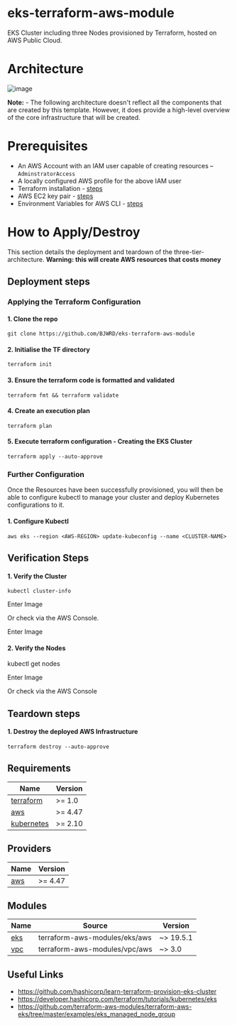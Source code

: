 # eks-terraform-aws-module
EKS Cluster including three Nodes provisioned by Terraform, hosted on AWS Public Cloud.

# Architecture
![image](https://user-images.githubusercontent.com/83971386/211145281-4db216e1-733c-49c7-ade9-7985ebe62a06.png)

**Note:** - The following architecture doesn't reflect all the components that are created by this template. However, it does provide a high-level overview of the core infrastructure that will be created.

# Prerequisites
* An AWS Account with an IAM user capable of creating resources – `AdminstratorAccess`
* A locally configured AWS profile for the above IAM user
* Terraform installation - [steps](https://learn.hashicorp.com/tutorials/terraform/install-cli)
* AWS EC2 key pair - [steps](https://docs.aws.amazon.com/AWSEC2/latest/UserGuide/ec2-key-pairs.html)
* Environment Variables for AWS CLI - [steps](https://docs.aws.amazon.com/cli/latest/userguide/cli-configure-envvars.html)

# How to Apply/Destroy
This section details the deployment and teardown of the three-tier-architecture. **Warning: this will create AWS resources that costs money**

## Deployment steps

### Applying the Terraform Configuration

#### 1.	Clone the repo

    git clone https://github.com/BJWRD/eks-terraform-aws-module

#### 2.	Initialise the TF directory

    terraform init

#### 3.	 Ensure the terraform code is formatted and validated 

    terraform fmt && terraform validate

#### 4.	Create an execution plan

    terraform plan

#### 5.	Execute terraform configuration - Creating the EKS Cluster

    terraform apply --auto-approve

### Further Configuration
Once the Resources have been successfully provisioned, you will then be able to configure kubectl to manage your cluster and deploy Kubernetes configurations to it.

#### 1. Configure Kubectl 

    aws eks --region <AWS-REGION> update-kubeconfig --name <CLUSTER-NAME>

## Verification Steps 

#### 1. Verify the Cluster

    kubectl cluster-info
    
Enter Image 

Or check via the AWS Console.

Enter Image

#### 2. Verify the Nodes

  kubectl get nodes 
  
Enter Image

Or check via the AWS Console 

## Teardown steps

#### 1.	Destroy the deployed AWS Infrastructure 
`terraform destroy --auto-approve`

## Requirements

| Name | Version |
|------|---------|
| <a name="requirement_terraform"></a> [terraform](#requirement\_terraform) | >= 1.0 |
| <a name="requirement_aws"></a> [aws](#requirement\_aws) | >= 4.47 |
| <a name="requirement_kubernetes"></a> [kubernetes](#requirement\_kubernetes) | >= 2.10 |

## Providers

| Name | Version |
|------|---------|
| <a name="provider_aws"></a> [aws](#provider\_aws) | >= 4.47 |

## Modules

| Name | Source | Version |
|------|--------|---------|
| <a name="module_eks"></a> [eks](#module\_eks) | terraform-aws-modules/eks/aws | ~> 19.5.1 |
| <a name="module_vpc"></a> [vpc](#module\_vpc) | terraform-aws-modules/vpc/aws | ~> 3.0 |

## Useful Links

* https://github.com/hashicorp/learn-terraform-provision-eks-cluster
* https://developer.hashicorp.com/terraform/tutorials/kubernetes/eks
* https://github.com/terraform-aws-modules/terraform-aws-eks/tree/master/examples/eks_managed_node_group
